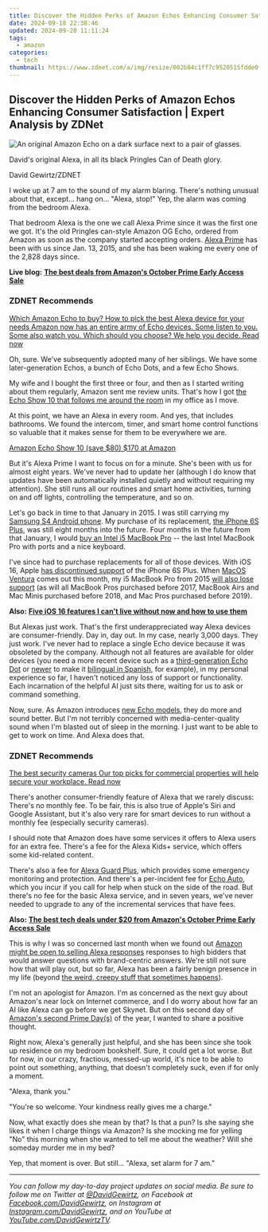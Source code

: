 ```yaml
---
title: Discover the Hidden Perks of Amazon Echos Enhancing Consumer Satisfaction | Expert Analysis by ZDNet
date: 2024-09-18 22:38:46
updated: 2024-09-20 11:11:24
tags:
  - amazon
categories:
  - tech
thumbnail: https://www.zdnet.com/a/img/resize/002b84c1ff7c9520515fdde0fe4e2684288b0b16/2015/05/17/37ebf2ad-f5ec-4e7f-9409-0fbbbbd88209/echo-12.jpg?width=278&height=156&fit=crop&auto=webp
---
```


## Discover the Hidden Perks of Amazon Echos Enhancing Consumer Satisfaction | Expert Analysis by ZDNet

![An original Amazon Echo on a dark surface next to a pair of glasses.](https://www.zdnet.com/a/img/resize/7937da57e84068916a12dbe0cdbcbe6697b4dce4/2015/05/17/37ebf2ad-f5ec-4e7f-9409-0fbbbbd88209/echo-12.jpg?auto=webp&width=1280)

David's original Alexa, in all its black Pringles Can of Death glory.

David Gewirtz/ZDNET

I woke up at 7 am to the sound of my alarm blaring. There's nothing unusual about that, except… hang on… "Alexa, stop!" Yep, the alarm was coming from the bedroom Alexa. 

That bedroom Alexa is the one we call Alexa Prime since it was the first one we got. It's the old Pringles can-style Amazon OG Echo, ordered from Amazon as soon as the company started accepting orders. [Alexa Prime](https://www.zdnet.com/article/amazon-echo-it-sucks-its-awesome-it-sucks-we-want-two-more/) has been with us since Jan. 13, 2015, and she has been waking me every one of the 2,828 days since. 

**Live blog:** [**The best deals from Amazon's October Prime Early Access Sale**](https://www.zdnet.com/article/amazon-prime-day-october-sale-deals-live-blog/)

### **ZDNET** Recommends

[Which Amazon Echo to buy? How to pick the best Alexa device for your needs Amazon now has an entire army of Echo devices. Some listen to you. Some also watch you. Which should you choose? We help you decide.  Read now](https://www.zdnet.com/article/best-amazon-echo/)

Oh, sure. We've subsequently adopted many of her siblings. We have some later-generation Echos, a bunch of Echo Dots, and a few Echo Shows. 

My wife and I bought the first three or four, and then as I started writing about them regularly, Amazon sent me review units. That's how I got [the Echo Show 10 that follows me around the room](https://www.zdnet.com/article/echo-show-10-with-motion/) in my office as I move. 

At this point, we have an Alexa in every room. And yes, that includes bathrooms. We found the intercom, timer, and smart home control functions so valuable that it makes sense for them to be everywhere we are. 

[Amazon Echo Show 10 (save $80) $170 at Amazon](https://buy.geni.us/Proxy.ashx?TSID=368250&GR%5FURL=https%3A%2F%2Fwww.amazon.com%2Fecho-show-10%2Fdp%2FB07VHZ41L8%2F%3Ftag%3Dzd-buy-button-20%26ascsubtag%3D%5F%5FCOM%5FCLICK%5FID%5F%5F%7C94ca289e-4237-425d-b82a-6f1cb71b7ca4%7Cdtp&dtb=1)

But it's Alexa Prime I want to focus on for a minute. She's been with us for almost eight years. We've never had to update her (although I do know that updates have been automatically installed quietly and without requiring my attention). She still runs all our routines and smart home activities, turning on and off lights, controlling the temperature, and so on.

Let's go back in time to that January in 2015\. I was still carrying my [Samsung S4 Android phone](https://www.zdnet.com/pictures/25-things-my-new-android-phone-does-that-makes-my-iphone-feel-like-it-comes-from-the-1990s/). My purchase of its replacement, [the iPhone 6S Plus](https://www.zdnet.com/article/four-hours-in-apple-store-hell-what-iphone-upgrade-customers-need-to-know/), was still eight months into the future. Four months in the future from that January, I would [buy an Intel i5 MacBook Pro](https://www.zdnet.com/article/refreshed-macbook-pro-stunningly-fast-storage-spooky-touchpad-delightful-display/) \-- the last Intel MacBook Pro with ports and a nice keyboard. 

I've since had to purchase replacements for all of those devices. With iOS 16, Apple [has discontinued support](https://support.apple.com/en-us/HT213411) of the iPhone 6S Plus. When [MacOS Ventura](https://www.zdnet.com/article/3-ways-macos-ventura-could-upgrade-your-worklife-hands-on-impressions/) comes out this month, my i5 MacBook Pro from 2015 [will also lose support](https://www.apple.com/macos/macos-ventura-preview/) (as will all MacBook Pros purchased before 2017, MacBook Airs and Mac Minis purchased before 2018, and Mac Pros purchased before 2019). 

**Also:** [**Five iOS 16 features I can't live without now and how to use them**](https://www.zdnet.com/article/ios-16-five-features-i-cant-live-without-now-and-how-to-use-them/)

But Alexas just work. That's the first underappreciated way Alexa devices are consumer-friendly. Day in, day out. In my case, nearly 3,000 days. They just work. I've never had to replace a single Echo device because it was obsoleted by the company. Although not all features are available for older devices (you need a more recent device such as a [third-generation Echo Dot](https://buy.geni.us/Proxy.ashx?TSID=368250&GR%5FURL=https%3A%2F%2Fwww.amazon.com%2FEcho-Dot%2Fdp%2FB07FZ8S74R%2F%3Ftag%3Dzd-buy-button-20%26ascsubtag%3D%5F%5FCOM%5FCLICK%5FID%5F%5F%7C94ca289e-4237-425d-b82a-6f1cb71b7ca4%7Cdtp&dtb=1) or [newer](https://buy.geni.us/Proxy.ashx?TSID=368250&GR%5FURL=https%3A%2F%2Fwww.amazon.com%2FAll-New-release-Smart-speaker-Charcoal%2Fdp%2FB09B8V1LZ3%2F%3Ftag%3Dzd-buy-button-20%26ascsubtag%3D%5F%5FCOM%5FCLICK%5FID%5F%5F%7C94ca289e-4237-425d-b82a-6f1cb71b7ca4%7Cdtp&dtb=1) to make it [bilingual in Spanish](https://www.zdnet.com/article/did-you-know-alexa-is-bilingual-heres-why-it-matters/), for example), in my personal experience so far, I haven't noticed any loss of support or functionality. Each incarnation of the helpful AI just sits there, waiting for us to ask or command something. 

Now, sure. As Amazon introduces [new Echo models](https://www.zdnet.com/home-and-office/smart-home/new-echo-2022-release-date-price-features-how-to-buy-amazon/), they do more and sound better. But I'm not terribly concerned with media-center-quality sound when I'm blasted out of sleep in the morning. I just want to be able to get to work on time. And Alexa does that. 

### **ZDNET** Recommends

[The best security cameras Our top picks for commercial properties will help secure your workplace.  Read now](https://www.zdnet.com/article/best-security-camera/)

There's another consumer-friendly feature of Alexa that we rarely discuss: There's no monthly fee. To be fair, this is also true of Apple's Siri and Google Assistant, but it's also very rare for smart devices to run without a monthly fee (especially security cameras). 

I should note that Amazon does have some services it offers to Alexa users for an extra fee. There's a fee for the Alexa Kids+ service, which offers some kid-related content. 

There's also a fee for [Alexa Guard Plus](https://buy.geni.us/Proxy.ashx?TSID=368250&GR%5FURL=https%3A%2F%2Fwww.amazon.com%2Fb%2Fref%3Dsxts%5Fsnpl%5F1%5F0%5F83ff5f87-2ba6-4f32-aa3f-635f7d4115c0%3Fnode%3D18021383011%26pd%5Frd%5Fw%3DfcCbh%26content-id%3Damzn1.sym.83ff5f87-2ba6-4f32-aa3f-635f7d4115c0%3Aamzn1.sym.83ff5f87-2ba6-4f32-aa3f-635f7d4115c0%26pf%5Frd%5Fp%3D83ff5f87-2ba6-4f32-aa3f-635f7d4115c0%26pf%5Frd%5Fr%3D30K2V73GQB5HRS78ZAB6%26pd%5Frd%5Fwg%3DmlBuY%26pd%5Frd%5Fr%3Dcbae70f7-c8cf-496b-9dae-f9acba510422%26qid%3D1665540251%26tag%3Dzd-buy-button-20%26ascsubtag%3D%5F%5FCOM%5FCLICK%5FID%5F%5F%7C94ca289e-4237-425d-b82a-6f1cb71b7ca4%7Cdtp&dtb=1), which provides some emergency monitoring and protection. And there's a per-incident fee for [Echo Auto](https://buy.geni.us/Proxy.ashx?TSID=368250&GR%5FURL=https%3A%2F%2Fwww.amazon.com%2Fdp%2FB09X27YPS1%3Ftag%3Dzd-buy-button-20%26ascsubtag%3D%5F%5FCOM%5FCLICK%5FID%5F%5F%7C94ca289e-4237-425d-b82a-6f1cb71b7ca4%7Cdtp&dtb=1), which you incur if you call for help when stuck on the side of the road. But there's no fee for the basic Alexa service, and in seven years, we've never needed to upgrade to any of the incremental services that have fees. 

**Also:** [**The best tech deals under $20 from Amazon's October Prime Early Access Sale**](https://www.zdnet.com/article/best-deals-under-20-amazon-prime-early-access-sale-prime-day-october/)

This is why I was so concerned last month when we found out [Amazon might be open to selling Alexa responses](https://www.zdnet.com/article/is-amazon-about-to-ruin-alexa-answers-with-ads/) responses to high bidders that would answer questions with brand-centric answers. We're still not sure how that will play out, but so far, Alexa has been a fairly benign presence in my life (beyond [the weird, creepy stuff that sometimes happens](https://www.zdnet.com/article/has-alexa-snapped-why-alexa-sometimes-laughs-or-does-other-creepy-things/)). 

I'm not an apologist for Amazon. I'm as concerned as the next guy about Amazon's near lock on Internet commerce, and I do worry about how far an AI like Alexa can go before we get Skynet. But on this second day of [Amazon's second Prime Day(s)](https://www.zdnet.com/article/what-is-amazon-prime-early-access-sale-and-when-is-it-in-october-prime-day/) of the year, I wanted to share a positive thought.

Right now, Alexa's generally just helpful, and she has been since she took up residence on my bedroom bookshelf. Sure, it could get a lot worse. But for now, in our crazy, fractious, messed-up world, it's nice to be able to point out something, anything, that doesn't completely suck, even if for only a moment. 

"Alexa, thank you." 

"You're so welcome. Your kindness really gives me a charge." 

Now, what exactly does she mean by that? Is that a pun? Is she saying she likes it when I charge things via Amazon? Is she mocking me for yelling "No" this morning when she wanted to tell me about the weather? Will she someday murder me in my bed? 

Yep, that moment is over. But still... "Alexa, set alarm for 7 am." 

---

_You can follow my day-to-day project updates on social media. Be sure to follow me on Twitter at [@DavidGewirtz](https://twitter.com/davidgewirtz), on Facebook at [Facebook.com/DavidGewirtz](https://www.facebook.com/davidgewirtz), on Instagram at [Instagram.com/DavidGewirtz](https://www.instagram.com/DavidGewirtz/), and on YouTube at [YouTube.com/DavidGewirtzTV](https://www.youtube.com/user/DavidGewirtzTV)._

<ins class="adsbygoogle"
     style="display:block"
     data-ad-format="autorelaxed"
     data-ad-client="ca-pub-7571918770474297"
     data-ad-slot="1223367746"></ins>



<ins class="adsbygoogle"
     style="display:block"
     data-ad-client="ca-pub-7571918770474297"
     data-ad-slot="8358498916"
     data-ad-format="auto"
     data-full-width-responsive="true"></ins>
